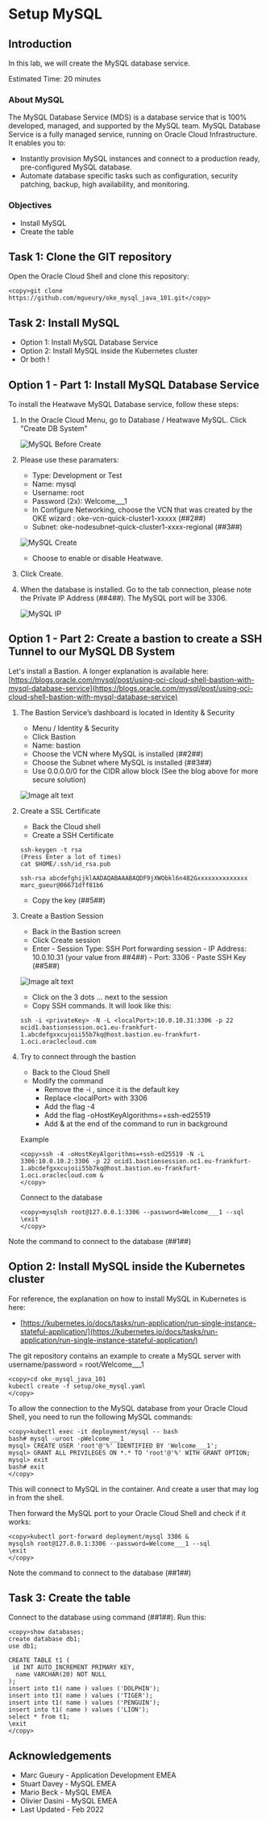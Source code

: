 # Setup MySQL

## Introduction

In this lab, we will create the MySQL database service.

Estimated Time: 20 minutes

### About MySQL 
The MySQL Database Service (MDS) is a database service that is 100% developed, managed, and supported by the MySQL team. 
MySQL Database Service is a fully managed service, running on Oracle Cloud Infrastructure. It enables you to:
* Instantly provision MySQL instances and connect to a production ready, pre-configured MySQL database.
* Automate database specific tasks such as configuration, security patching, backup, high availability, and monitoring.

### Objectives
* Install MySQL 
* Create the table

## Task 1: Clone the GIT repository
Open the Oracle Cloud Shell and clone this repository:

```
<copy>git clone https://github.com/mgueury/oke_mysql_java_101.git</copy>
```
## Task 2: Install MySQL

* Option 1: Install MySQL Database Service
* Option 2: Install MySQL inside the Kubernetes cluster
* Or both !

## Option 1 - Part 1: Install MySQL Database Service

To install the Heatwave MySQL Database service, follow these steps:

1. In the Oracle Cloud Menu, go to Database / Heatwave MySQL. Click "Create DB System"

	![MySQL Before Create](images/mysql-before-create.png)

2. Please use these paramaters:
    - Type: Development or Test
    - Name: mysql
    - Username: root
    - Password (2x): Welcome___1 
    - In Configure Networking, choose the VCN that was created by the OKE wizard : oke-vcn-quick-cluster1-xxxxx (##2##)
    - Subnet: oke-nodesubnet-quick-cluster1-xxxx-regional (##3##)

	![MySQL Create](images/mysql-create.png)

    - Choose to enable or disable Heatwave.

3. Click Create.

4. When the database is installed. Go to the tab connection, please note the Private IP Address (##4##). The MySQL port will be 3306.

	![MySQL IP](images/mysql-ip.png)

## Option 1 - Part 2: Create a bastion to create a SSH Tunnel to our MySQL DB System

Let's install a Bastion. A longer explanation is available here: [https://blogs.oracle.com/mysql/post/using-oci-cloud-shell-bastion-with-mysql-database-service](https://blogs.oracle.com/mysql/post/using-oci-cloud-shell-bastion-with-mysql-database-service)

1. The Bastion Service’s dashboard is located in Identity & Security

      - Menu / Identity & Security
      - Click Bastion
      - Name: bastion
      - Choose the VCN where MySQL is installed (##2##)
      - Choose the Subnet where MySQL is installed (##3##)
      - Use 0.0.0.0/0 for the CIDR allow block (See the blog above for more secure solution)

	![Image alt text](images/bastion-create.png)

2. Create a SSL Certificate

      - Back the Cloud shell
      - Create a SSH Certificate

	```
	ssh-keygen -t rsa
	(Press Enter a lot of times)
	cat $HOME/.ssh/id_rsa.pub
	```

	```
	ssh-rsa abcdefghijklAADAQABAAABAQDF9jXWObkl6n482Gxxxxxxxxxxxxxx marc_gueur@06671dff81b6
	```

      - Copy the key (##5##)

3. Create a Bastion Session

      - Back in the Bastion screen
      - Click Create session
      - Enter
       - Session Type: SSH Port forwarding session
       - IP Address: 10.0.10.31 (your value from ##4##)
       - Port: 3306
       - Paste SSH Key (##5##)

	![Image alt text](images/bastion-create-session.png)

      - Click on the 3 dots ... next to the session
      - Copy SSH commands. It will look like this:

	```
	ssh -i <privateKey> -N -L <localPort>:10.0.10.31:3306 -p 22 ocid1.bastionsession.oc1.eu-frankfurt-1.abcdefgxxcujoii55b7kq@host.bastion.eu-frankfurt-1.oci.oraclecloud.com
	```

4. Try to connect through the bastion 

      - Back to the Cloud Shell
      - Modify the command
          - Remove the  -i <privateKey>, since it is the default key
          - Replace &lt;localPort&gt; with 3306
          - Add the flag -4
          - Add the flag -oHostKeyAlgorithms=+ssh-ed25519
          - Add & at the end of the command to run in background

	Example
     
	```
	<copy>ssh -4 -oHostKeyAlgorithms=+ssh-ed25519 -N -L 3306:10.0.10.2:3306 -p 22 ocid1.bastionsession.oc1.eu-frankfurt-1.abcdefgxxcujoii55b7kq@host.bastion.eu-frankfurt-1.oci.oraclecloud.com &
	</copy>
	````

	Connect to the database

	```
	<copy>mysqlsh root@127.0.0.1:3306 --password=Welcome___1 --sql
	\exit
	</copy>
	```

Note the command to connect to the database (##1##)

## Option 2: Install MySQL inside the Kubernetes cluster

For reference, the explanation on how to install MySQL in Kubernetes is here:
- [https://kubernetes.io/docs/tasks/run-application/run-single-instance-stateful-application/](https://kubernetes.io/docs/tasks/run-application/run-single-instance-stateful-application/)

The git repository contains an example to create a MySQL server with username/password = root/Welcome___1

```
<copy>cd oke_mysql_java_101
kubectl create -f setup/oke_mysql.yaml 
</copy>
```

To allow the connection to the MySQL database from your Oracle Cloud Shell, you need
to run the following MySQL commands:

```
<copy>kubectl exec -it deployment/mysql -- bash
bash# mysql -uroot -pWelcome___1
mysql> CREATE USER 'root'@'%' IDENTIFIED BY 'Welcome___1';
mysql> GRANT ALL PRIVILEGES ON *.* TO 'root'@'%' WITH GRANT OPTION;
mysql> exit
bash# exit
</copy>
```
This will connect to MySQL in the container. And create a user that may log in from the shell.

Then forward the MySQL port to your Oracle Cloud Shell and check if it works:

```
<copy>kubectl port-forward deployment/mysql 3306 &
mysqlsh root@127.0.0.1:3306 --password=Welcome___1 --sql
\exit
</copy>
```

Note the command to connect to the database (##1##)

## Task 3: Create the table

Connect to the database using command (##1##). Run this:
```
<copy>show databases;
create database db1;
use db1;

CREATE TABLE t1 (
 id INT AUTO_INCREMENT PRIMARY KEY,
  name VARCHAR(20) NOT NULL
);
insert into t1( name ) values ('DOLPHIN');
insert into t1( name ) values ('TIGER');
insert into t1( name ) values ('PENGUIN');
insert into t1( name ) values ('LION');
select * from t1;
\exit
</copy>
```

## Acknowledgements
* Marc Gueury - Application Development EMEA
* Stuart Davey - MySQL EMEA
* Mario Beck - MySQL EMEA
* Olivier Dasini - MySQL EMEA
* Last Updated - Feb 2022



